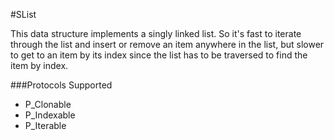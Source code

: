 #SList

This data structure implements a singly linked list. So it's fast to iterate through the list and insert or remove an item anywhere in the list, but slower to get to an item by its index since the list has to be traversed to find the item by index.

###Protocols Supported

- P_Clonable
- P_Indexable
- P_Iterable
